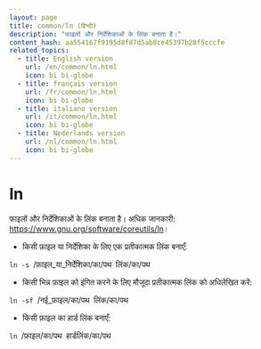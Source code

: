 ```yaml
---
layout: page
title: common/ln (हिन्दी)
description: "फाइलों और निर्देशिकाओं के लिंक बनाता है।"
content_hash: aa554167f9195d8f87d5ab8ce45397b28f5cccfe
related_topics:
  - title: English version
    url: /en/common/ln.html
    icon: bi bi-globe
  - title: français version
    url: /fr/common/ln.html
    icon: bi bi-globe
  - title: italiano version
    url: /it/common/ln.html
    icon: bi bi-globe
  - title: Nederlands version
    url: /nl/common/ln.html
    icon: bi bi-globe
---
```

# ln

फाइलों और निर्देशिकाओं के लिंक बनाता है।
अधिक जानकारी: <https://www.gnu.org/software/coreutils/ln>।

- किसी फ़ाइल या निर्देशिका के लिए एक प्रतीकात्मक लिंक बनाएँ:

`ln -s `<span class="tldr-var badge badge-pill bg-dark-lm bg-white-dm text-white-lm text-dark-dm font-weight-bold">/फ़ाइल_या_निर्देशिका/का/पथ</span>` `<span class="tldr-var badge badge-pill bg-dark-lm bg-white-dm text-white-lm text-dark-dm font-weight-bold">लिंक/का/पथ</span>

- किसी भिन्न फ़ाइल को इंगित करने के लिए मौजूदा प्रतीकात्मक लिंक को अधिलेखित करें:

`ln -sf `<span class="tldr-var badge badge-pill bg-dark-lm bg-white-dm text-white-lm text-dark-dm font-weight-bold">/नई_फ़ाइल/का/पथ</span>` `<span class="tldr-var badge badge-pill bg-dark-lm bg-white-dm text-white-lm text-dark-dm font-weight-bold">लिंक/का/पथ</span>

- किसी फ़ाइल का हार्ड लिंक बनाएँ:

`ln `<span class="tldr-var badge badge-pill bg-dark-lm bg-white-dm text-white-lm text-dark-dm font-weight-bold">/फ़ाइल/का/पथ</span>` `<span class="tldr-var badge badge-pill bg-dark-lm bg-white-dm text-white-lm text-dark-dm font-weight-bold">हार्डलिंक/का/पथ</span>
